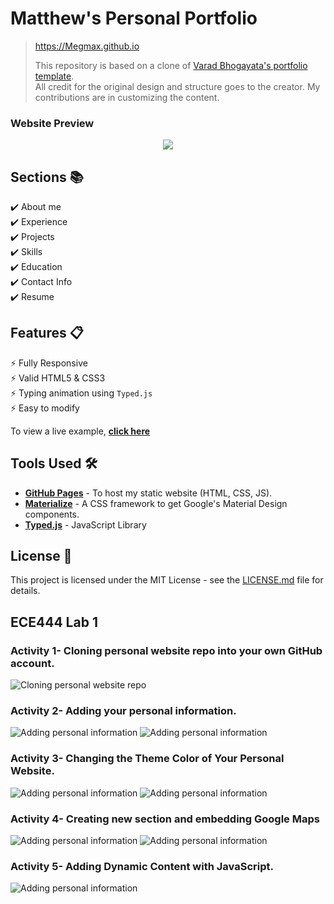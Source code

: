 # Matthew's Personal Portfolio 

> https://Megmax.github.io
> 
> This repository is based on a clone of [Varad Bhogayata's portfolio template](https://github.com/varadbhogayata/varadbhogayata.github.io).  
All credit for the original design and structure goes to the creator. My contributions are in customizing the content.
### Website Preview
<p align="center"> 
  <kbd>
    <a href="https://MEGmax.github.io" target="_blank"><img src="/assets/ECE444/website_preview.gif">
  </a>
  </kbd>
</p>

## Sections 📚
✔️ About me\
✔️ Experience\
✔️ Projects \
✔️ Skills \
✔️ Education\
✔️ Contact Info\
✔️ Resume

## Features 📋
⚡️ Fully Responsive\
⚡️ Valid HTML5 & CSS3\
⚡️ Typing animation using `Typed.js`\
⚡️ Easy to modify

To view a live example, **[click here](https://varadbhogayata.github.io/)**

## Tools Used 🛠️
* [<b>GitHub Pages</b>](https://create-react-app.dev/docs/deployment/#github-pages) - To host my static website (HTML, CSS, JS).
* [<b>Materialize</b>](https://materializecss.com/) - A CSS framework to get Google's Material Design components.
* [<b>Typed.js</b>](https://mattboldt.com/demos/typed-js/) - JavaScript Library

## License 📄
This project is licensed under the MIT License - see the [LICENSE.md](./LICENSE) file for details.

## ECE444 Lab 1

### Activity 1- Cloning personal website repo into your own GitHub account.
![Cloning personal website repo](/assets/ECE444/Activity1.png)

### Activity 2- Adding your personal information.
![Adding personal information](/assets/ECE444/Activity2_site.png)
![Adding personal information](/assets/ECE444/Activity2_repo.png)

### Activity 3- Changing the Theme Color of Your Personal Website.
![Adding personal information](/assets/ECE444/Activity3.png)
![Adding personal information](/assets/ECE444/Activity2_repo.png)

### Activity 4- Creating new section and embedding Google Maps
![Adding personal information](/assets/ECE444/Activity4.png)
![Adding personal information](/assets/ECE444/Activity2_repo.png)

### Activity 5- Adding Dynamic Content with JavaScript.
![Adding personal information](/assets/ECE444/Activity5.png)


